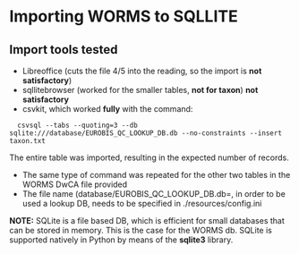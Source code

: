 # Importing WORMS to SQLLITE

## Import tools tested

* Libreoffice (cuts the file 4/5 into the reading, so the import is **not satisfactory**)
* sqllitebrowser (worked for the smaller tables, **not for taxon**) **not satisfactory**
* csvkit, which worked **fully** with the command:

```  
  csvsql --tabs --quoting=3 --db sqlite:///database/EUROBIS_QC_LOOKUP_DB.db --no-constraints --insert taxon.txt
```

The entire table was imported, resulting in the expected number of records.

- The same type of command was repeated for the other two tables in the WORMS DwCA file provided
- The file name (database/EUROBIS_QC_LOOKUP_DB.db=, in order to be used a lookup DB, needs to be specified in
  ./resources/config.ini

**NOTE:**
SQLite is a file based DB, which is efficient for small databases that can be stored in memory. This is the case for the
WORMS db. SQLite is supported natively in Python by means of the **sqlite3** library. 